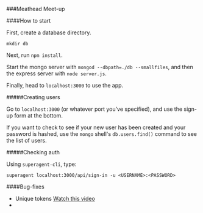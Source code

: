 ###Meathead Meet-up

####How to start

First, create a database directory.

`mkdir db`

Next, run `npm install`.

Start the mongo server with `mongod --dbpath=./db --smallfiles`, and then the express server with `node server.js`.

Finally, head to `localhost:3000` to use the app.

#####Creating users

Go to `localhost:3000` (or whatever port you've specified), and use the sign-up form at the bottom.

If you want to check to see if your new user has been created and your password is hashed, use the `mongo` shell's `db.users.find()` command to see the list of users.

#####Checking auth

Using `superagent-cli`, type:

`superagent localhost:3000/api/sign-in -u <USERNAME>:<PASSWORD>`

####Bug-fixes
* Unique tokens [Watch this video](https://www.youtube.com/watch?v=6JrecqJhv4A&index=28&list=PLZshpIn7Zx06gSq--u7Sl70owX3cahriS)
*
